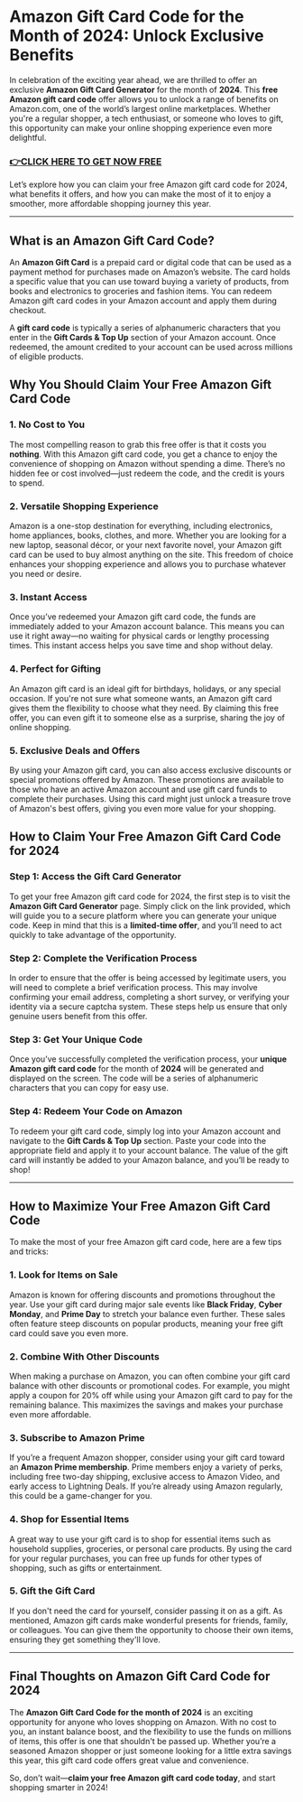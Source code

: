 # Amazon Gift Card Code for the Month of 2024: Unlock Exclusive Benefits

In celebration of the exciting year ahead, we are thrilled to offer an exclusive **Amazon Gift Card Generator** for the month of **2024**. This **free Amazon gift card code** offer allows you to unlock a range of benefits on Amazon.com, one of the world’s largest online marketplaces. Whether you're a regular shopper, a tech enthusiast, or someone who loves to gift, this opportunity can make your online shopping experience even more delightful.

### [👉CLICK HERE TO GET NOW FREE](https://freeforyou.xyz/amazon/go/codes/)

Let’s explore how you can claim your free Amazon gift card code for 2024, what benefits it offers, and how you can make the most of it to enjoy a smoother, more affordable shopping journey this year.

---

## **What is an Amazon Gift Card Code?**

An **Amazon Gift Card** is a prepaid card or digital code that can be used as a payment method for purchases made on Amazon’s website. The card holds a specific value that you can use toward buying a variety of products, from books and electronics to groceries and fashion items. You can redeem Amazon gift card codes in your Amazon account and apply them during checkout.

A **gift card code** is typically a series of alphanumeric characters that you enter in the **Gift Cards & Top Up** section of your Amazon account. Once redeemed, the amount credited to your account can be used across millions of eligible products.

## **Why You Should Claim Your Free Amazon Gift Card Code**

### 1. **No Cost to You**
The most compelling reason to grab this free offer is that it costs you **nothing**. With this Amazon gift card code, you get a chance to enjoy the convenience of shopping on Amazon without spending a dime. There’s no hidden fee or cost involved—just redeem the code, and the credit is yours to spend.

### 2. **Versatile Shopping Experience**
Amazon is a one-stop destination for everything, including electronics, home appliances, books, clothes, and more. Whether you are looking for a new laptop, seasonal décor, or your next favorite novel, your Amazon gift card can be used to buy almost anything on the site. This freedom of choice enhances your shopping experience and allows you to purchase whatever you need or desire.

### 3. **Instant Access**
Once you’ve redeemed your Amazon gift card code, the funds are immediately added to your Amazon account balance. This means you can use it right away—no waiting for physical cards or lengthy processing times. This instant access helps you save time and shop without delay.

### 4. **Perfect for Gifting**
An Amazon gift card is an ideal gift for birthdays, holidays, or any special occasion. If you're not sure what someone wants, an Amazon gift card gives them the flexibility to choose what they need. By claiming this free offer, you can even gift it to someone else as a surprise, sharing the joy of online shopping.

### 5. **Exclusive Deals and Offers**
By using your Amazon gift card, you can also access exclusive discounts or special promotions offered by Amazon. These promotions are available to those who have an active Amazon account and use gift card funds to complete their purchases. Using this card might just unlock a treasure trove of Amazon's best offers, giving you even more value for your shopping.

## **How to Claim Your Free Amazon Gift Card Code for 2024**

### **Step 1: Access the Gift Card Generator**

To get your free Amazon gift card code for 2024, the first step is to visit the **Amazon Gift Card Generator** page. Simply click on the link provided, which will guide you to a secure platform where you can generate your unique code. Keep in mind that this is a **limited-time offer**, and you’ll need to act quickly to take advantage of the opportunity.

### **Step 2: Complete the Verification Process**

In order to ensure that the offer is being accessed by legitimate users, you will need to complete a brief verification process. This may involve confirming your email address, completing a short survey, or verifying your identity via a secure captcha system. These steps help us ensure that only genuine users benefit from this offer.

### **Step 3: Get Your Unique Code**

Once you’ve successfully completed the verification process, your **unique Amazon gift card code** for the month of **2024** will be generated and displayed on the screen. The code will be a series of alphanumeric characters that you can copy for easy use.

### **Step 4: Redeem Your Code on Amazon**

To redeem your gift card code, simply log into your Amazon account and navigate to the **Gift Cards & Top Up** section. Paste your code into the appropriate field and apply it to your account balance. The value of the gift card will instantly be added to your Amazon balance, and you’ll be ready to shop!

---

## **How to Maximize Your Free Amazon Gift Card Code**

To make the most of your free Amazon gift card code, here are a few tips and tricks:

### 1. **Look for Items on Sale**
Amazon is known for offering discounts and promotions throughout the year. Use your gift card during major sale events like **Black Friday**, **Cyber Monday**, and **Prime Day** to stretch your balance even further. These sales often feature steep discounts on popular products, meaning your free gift card could save you even more.

### 2. **Combine With Other Discounts**
When making a purchase on Amazon, you can often combine your gift card balance with other discounts or promotional codes. For example, you might apply a coupon for 20% off while using your Amazon gift card to pay for the remaining balance. This maximizes the savings and makes your purchase even more affordable.

### 3. **Subscribe to Amazon Prime**
If you’re a frequent Amazon shopper, consider using your gift card toward an **Amazon Prime membership**. Prime members enjoy a variety of perks, including free two-day shipping, exclusive access to Amazon Video, and early access to Lightning Deals. If you’re already using Amazon regularly, this could be a game-changer for you.

### 4. **Shop for Essential Items**
A great way to use your gift card is to shop for essential items such as household supplies, groceries, or personal care products. By using the card for your regular purchases, you can free up funds for other types of shopping, such as gifts or entertainment.

### 5. **Gift the Gift Card**
If you don't need the card for yourself, consider passing it on as a gift. As mentioned, Amazon gift cards make wonderful presents for friends, family, or colleagues. You can give them the opportunity to choose their own items, ensuring they get something they'll love.

---

## **Final Thoughts on Amazon Gift Card Code for 2024**

The **Amazon Gift Card Code for the month of 2024** is an exciting opportunity for anyone who loves shopping on Amazon. With no cost to you, an instant balance boost, and the flexibility to use the funds on millions of items, this offer is one that shouldn't be passed up. Whether you’re a seasoned Amazon shopper or just someone looking for a little extra savings this year, this gift card code offers great value and convenience.

So, don’t wait—**claim your free Amazon gift card code today**, and start shopping smarter in 2024!
